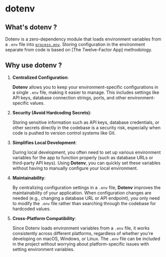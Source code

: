 
# dotenv

## What's dotenv ?

Dotenv is a zero-dependency module that loads environment variables from a `.env` file into [`process.env`](https://nodejs.org/docs/latest/api/process.html#process_process_env). Storing configuration in the environment separate from code is based on [The Twelve-Factor App] methodology.

## Why use dotenv ?

1. **Centralized Configuration**:

   **Dotenv** allows you to keep your environment-specific configurations in a single `.env` file, making it easier to manage. This includes settings like API keys, database connection strings, ports, and other environment-specific values.

2. **Security (Avoid Hardcoding Secrets)**:

   Storing sensitive information such as API keys, database credentials, or other secrets directly in the codebase is a security risk, especially when code is pushed to version control systems like Git.

3. **Simplifies Local Development**:

   During local development, you often need to set up various environment variables for the app to function properly (such as database URLs or third-party API keys). Using **Dotenv**, you can quickly set these variables without having to manually configure your local environment.

4. **Maintainability**:

   By centralizing configuration settings in a `.env` file, **Dotenv** improves the maintainability of your application. When configuration changes are needed (e.g., changing a database URL or API endpoint), you only need to modify the `.env` file rather than searching through the codebase for hardcoded values.

5. **Cross-Platform Compatibility**:

   Since Dotenv loads environment variables from a `.env` file, it works consistently across different platforms, regardless of whether you're developing on macOS, Windows, or Linux. The `.env` file can be included in the project without worrying about platform-specific issues with setting environment variables.